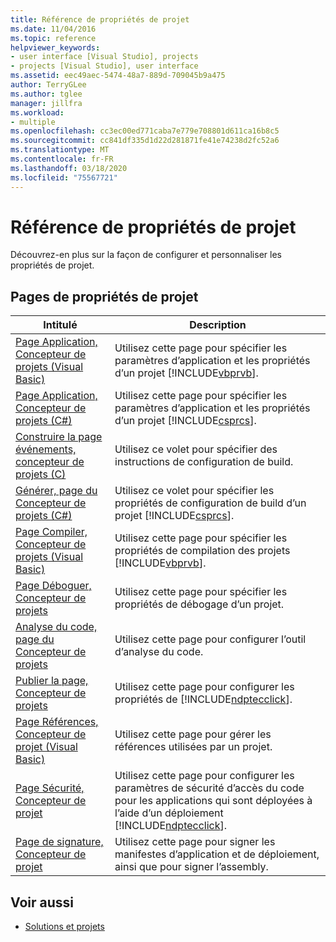 ```yaml
---
title: Référence de propriétés de projet
ms.date: 11/04/2016
ms.topic: reference
helpviewer_keywords:
- user interface [Visual Studio], projects
- projects [Visual Studio], user interface
ms.assetid: eec49aec-5474-48a7-889d-709045b9a475
author: TerryGLee
ms.author: tglee
manager: jillfra
ms.workload:
- multiple
ms.openlocfilehash: cc3ec00ed771caba7e779e708801d611ca16b8c5
ms.sourcegitcommit: cc841df335d1d22d281871fe41e74238d2fc52a6
ms.translationtype: MT
ms.contentlocale: fr-FR
ms.lasthandoff: 03/18/2020
ms.locfileid: "75567721"
---
```

# <a name="project-properties-reference"></a>Référence de propriétés de projet

Découvrez-en plus sur la façon de configurer et personnaliser les propriétés de projet.

## <a name="project-properties-pages"></a>Pages de propriétés de projet

| Intitulé | Description |
| - | - |
| [Page Application, Concepteur de projets (Visual Basic)](../../ide/reference/application-page-project-designer-visual-basic.md) | Utilisez cette page pour spécifier les paramètres d’application et les propriétés d’un projet [!INCLUDE[vbprvb](../../code-quality/includes/vbprvb_md.md)]. |
| [Page Application, Concepteur de projets (C#)](../../ide/reference/application-page-project-designer-csharp.md) | Utilisez cette page pour spécifier les paramètres d’application et les propriétés d’un projet [!INCLUDE[csprcs](../../data-tools/includes/csprcs_md.md)]. |
| [Construire la page événements, concepteur de projets (C)](../../ide/reference/build-events-page-project-designer-csharp.md) | Utilisez ce volet pour spécifier des instructions de configuration de build. |
| [Générer, page du Concepteur de projets (C#)](../../ide/reference/build-page-project-designer-csharp.md) | Utilisez ce volet pour spécifier les propriétés de configuration de build d’un projet [!INCLUDE[csprcs](../../data-tools/includes/csprcs_md.md)]. |
| [Page Compiler, Concepteur de projets (Visual Basic)](../../ide/reference/compile-page-project-designer-visual-basic.md) | Utilisez cette page pour spécifier les propriétés de compilation des projets [!INCLUDE[vbprvb](../../code-quality/includes/vbprvb_md.md)]. |
| [Page Déboguer, Concepteur de projets](../../ide/reference/debug-page-project-designer.md) | Utilisez cette page pour spécifier les propriétés de débogage d’un projet. |
| [Analyse du code, page du Concepteur de projets](../../ide/reference/code-analysis-project-designer.md) | Utilisez cette page pour configurer l’outil d’analyse du code. |
| [Publier la page, Concepteur de projets](../../ide/reference/publish-page-project-designer.md) | Utilisez cette page pour configurer les propriétés de [!INCLUDE[ndptecclick](../../deployment/includes/ndptecclick_md.md)]. |
| [Page Références, Concepteur de projet (Visual Basic)](../../ide/reference/references-page-project-designer-visual-basic.md) | Utilisez cette page pour gérer les références utilisées par un projet. |
| [Page Sécurité, Concepteur de projet](../../ide/reference/security-page-project-designer.md) | Utilisez cette page pour configurer les paramètres de sécurité d’accès du code pour les applications qui sont déployées à l’aide d’un déploiement [!INCLUDE[ndptecclick](../../deployment/includes/ndptecclick_md.md)]. |
| [Page de signature, Concepteur de projet](../../ide/reference/signing-page-project-designer.md) | Utilisez cette page pour signer les manifestes d’application et de déploiement, ainsi que pour signer l’assembly. |

## <a name="see-also"></a>Voir aussi

- [Solutions et projets](../../ide/solutions-and-projects-in-visual-studio.md)
